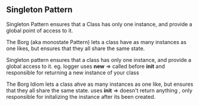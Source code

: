 ## Singleton Pattern

Singleton Pattern ensures that a Class has only one instance, and provide a global point of access to it.

The Borg (aka monostate Pattern) lets a class have as many instances as one likes, but ensures that they all share the same state.

Singleton pattern ensures that a class has only one instance,
and provide a global access to it. eg. logger
uses __new__ => called before __init__ and responsible for returning
a new instance of your class


The Borg Idiom lets a class ahve as many instances as one like,
but ensures that they all share the same state.
uses __init__ => doesn't return anything , only responsible for
initalizing the instance after its been created.
